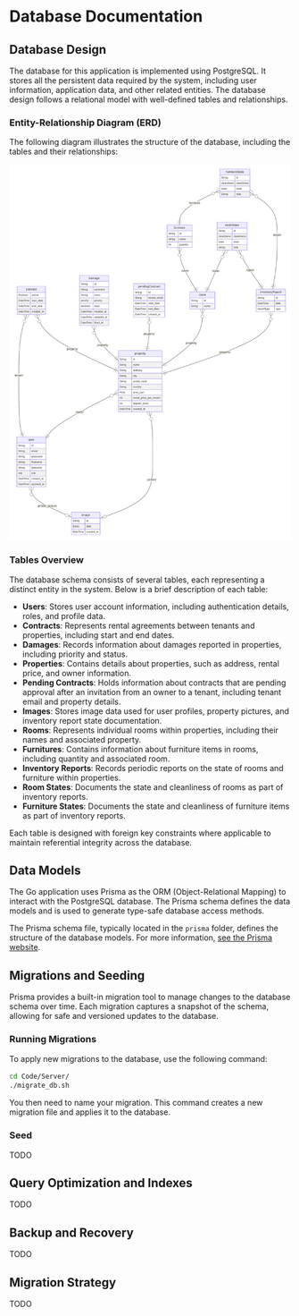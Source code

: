 # Database Documentation

## Database Design

The database for this application is implemented using PostgreSQL. It stores all the persistent data required by the system, including user information, application data, and other related entities. The database design follows a relational model with well-defined tables and relationships.

### Entity-Relationship Diagram (ERD)

The following diagram illustrates the structure of the database, including the tables and their relationships:

![Entity-Relationship Diagram](prisma-erd.svg)

### Tables Overview

The database schema consists of several tables, each representing a distinct entity in the system. Below is a brief description of each table:

- **Users**: Stores user account information, including authentication details, roles, and profile data.
- **Contracts**: Represents rental agreements between tenants and properties, including start and end dates.
- **Damages**: Records information about damages reported in properties, including priority and status.
- **Properties**: Contains details about properties, such as address, rental price, and owner information.
- **Pending Contracts**: Holds information about contracts that are pending approval after an invitation from an owner to a tenant, including tenant email and property details.
- **Images**: Stores image data used for user profiles, property pictures, and inventory report state documentation.
- **Rooms**: Represents individual rooms within properties, including their names and associated property.
- **Furnitures**: Contains information about furniture items in rooms, including quantity and associated room.
- **Inventory Reports**: Records periodic reports on the state of rooms and furniture within properties.
- **Room States**: Documents the state and cleanliness of rooms as part of inventory reports.
- **Furniture States**: Documents the state and cleanliness of furniture items as part of inventory reports.

Each table is designed with foreign key constraints where applicable to maintain referential integrity across the database.

## Data Models

The Go application uses Prisma as the ORM (Object-Relational Mapping) to interact with the PostgreSQL database. The Prisma schema defines the data models and is used to generate type-safe database access methods.

The Prisma schema file, typically located in the `prisma` folder, defines the structure of the database models. For more information, [see the Prisma website](https://www.prisma.io/docs/orm).

## Migrations and Seeding

Prisma provides a built-in migration tool to manage changes to the database schema over time. Each migration captures a snapshot of the schema, allowing for safe and versioned updates to the database.

### Running Migrations

To apply new migrations to the database, use the following command:

```bash
cd Code/Server/
./migrate_db.sh
```

You then need to name your migration. This command creates a new migration file and applies it to the database.

### Seed

TODO

## Query Optimization and Indexes

TODO

## Backup and Recovery

TODO

## Migration Strategy

TODO
